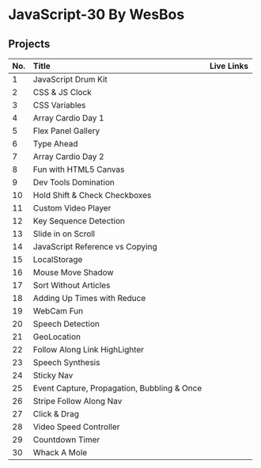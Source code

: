 # JavaScript-30 By WesBos

## Projects

| No. | Title                                       | Live Links |
| --- | :------------------------------------------ | ---------: |
| 1   | JavaScript Drum Kit                         |            |
| 2   | CSS & JS Clock                              |            |
| 3   | CSS Variables                               |            |
| 4   | Array Cardio Day 1                          |            |
| 5   | Flex Panel Gallery                          |            |
| 6   | Type Ahead                                  |            |
| 7   | Array Cardio Day 2                          |            |
| 8   | Fun with HTML5 Canvas                       |            |
| 9   | Dev Tools Domination                        |            |
| 10  | Hold Shift & Check Checkboxes               |            |
| 11  | Custom Video Player                         |            |
| 12  | Key Sequence Detection                      |            |
| 13  | Slide in on Scroll                          |            |
| 14  | JavaScript Reference vs Copying             |            |
| 15  | LocalStorage                                |            |
| 16  | Mouse Move Shadow                           |            |
| 17  | Sort Without Articles                       |            |
| 18  | Adding Up Times with Reduce                 |            |
| 19  | WebCam Fun                                  |            |
| 20  | Speech Detection                            |            |
| 21  | GeoLocation                                 |            |
| 22  | Follow Along Link HighLighter               |            |
| 23  | Speech Synthesis                            |            |
| 24  | Sticky Nav                                  |            |
| 25  | Event Capture, Propagation, Bubbling & Once |            |
| 26  | Stripe Follow Along Nav                     |            |
| 27  | Click & Drag                                |            |
| 28  | Video Speed Controller                      |            |
| 29  | Countdown Timer                             |            |
| 30  | Whack A Mole                                |            |

